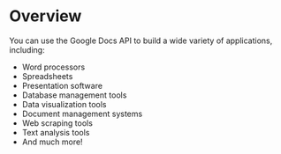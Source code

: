 # Overview

You can use the Google Docs API to build a wide variety of applications,
including:

- Word processors
- Spreadsheets
- Presentation software
- Database management tools
- Data visualization tools
- Document management systems
- Web scraping tools
- Text analysis tools
- And much more!
